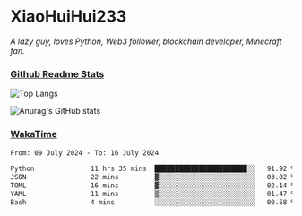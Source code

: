 # XiaoHuiHui233

*A lazy guy, loves Python, Web3 follower, blockchain developer, Minecraft fan.*

### [Github Readme Stats](https://github.com/anuraghazra/github-readme-stats)

![Top Langs](https://github-readme-stats.vercel.app/api/top-langs/?username=XiaoHuiHui233&layout=compact&theme=github_dark)

![Anurag's GitHub stats](https://github-readme-stats.vercel.app/api?username=XiaoHuiHui233&show_icons=true&theme=github_dark)

### [WakaTime](https://wakatime.com)

<!--START_SECTION:waka-->

```txt
From: 09 July 2024 - To: 16 July 2024

Python              11 hrs 35 mins  ███████████████████████░░   91.92 %
JSON                22 mins         ▓░░░░░░░░░░░░░░░░░░░░░░░░   03.02 %
TOML                16 mins         ▓░░░░░░░░░░░░░░░░░░░░░░░░   02.14 %
YAML                11 mins         ▒░░░░░░░░░░░░░░░░░░░░░░░░   01.47 %
Bash                4 mins          ░░░░░░░░░░░░░░░░░░░░░░░░░   00.58 %
```

<!--END_SECTION:waka-->
